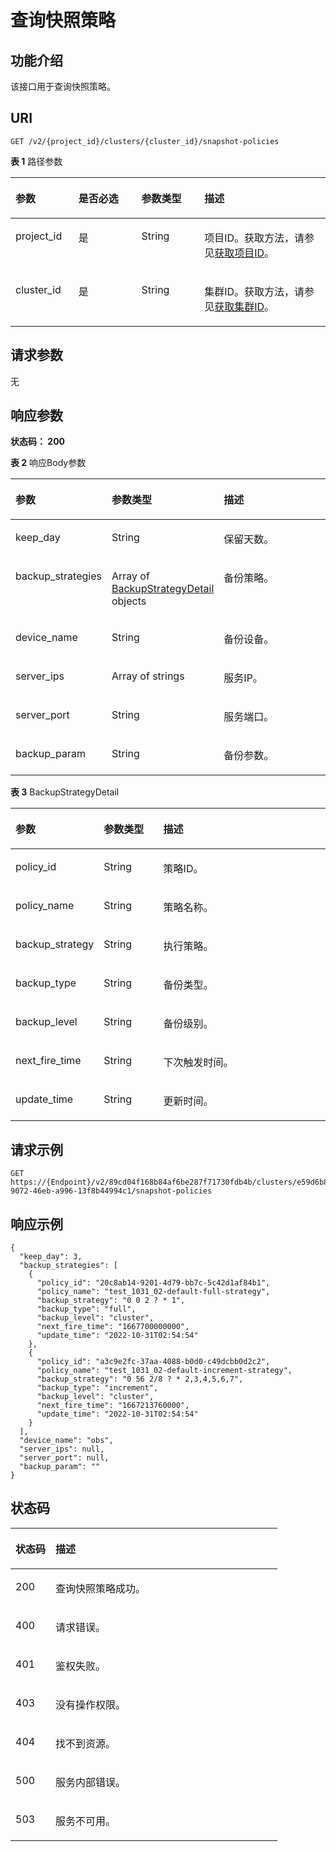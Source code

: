 # 查询快照策略<a name="ZH-CN_TOPIC_0000001437541661"></a>

## 功能介绍<a name="section6116630199"></a>

该接口用于查询快照策略。

## URI<a name="section91289320196"></a>

```
GET /v2/{project_id}/clusters/{cluster_id}/snapshot-policies
```

**表 1**  路径参数

<a name="table1314814371910"></a>
<table><thead align="left"><tr id="row31417310194"><th class="cellrowborder" valign="top" width="20%" id="mcps1.2.5.1.1"><p id="p101513317198"><a name="p101513317198"></a><a name="p101513317198"></a>参数</p>
</th>
<th class="cellrowborder" valign="top" width="20%" id="mcps1.2.5.1.2"><p id="p615619351913"><a name="p615619351913"></a><a name="p615619351913"></a>是否必选</p>
</th>
<th class="cellrowborder" valign="top" width="19.97%" id="mcps1.2.5.1.3"><p id="p4164338196"><a name="p4164338196"></a><a name="p4164338196"></a>参数类型</p>
</th>
<th class="cellrowborder" valign="top" width="40.03%" id="mcps1.2.5.1.4"><p id="p517017341919"><a name="p517017341919"></a><a name="p517017341919"></a>描述</p>
</th>
</tr>
</thead>
<tbody><tr id="row121411313193"><td class="cellrowborder" valign="top" width="20%" headers="mcps1.2.5.1.1 "><p id="p141761836198"><a name="p141761836198"></a><a name="p141761836198"></a>project_id</p>
</td>
<td class="cellrowborder" valign="top" width="20%" headers="mcps1.2.5.1.2 "><p id="p1018133121912"><a name="p1018133121912"></a><a name="p1018133121912"></a>是</p>
</td>
<td class="cellrowborder" valign="top" width="19.97%" headers="mcps1.2.5.1.3 "><p id="p131874371915"><a name="p131874371915"></a><a name="p131874371915"></a>String</p>
</td>
<td class="cellrowborder" valign="top" width="40.03%" headers="mcps1.2.5.1.4 "><p id="p71931636198"><a name="p71931636198"></a><a name="p71931636198"></a>项目ID。获取方法，请参见<a href="获取项目ID.md">获取项目ID</a>。</p>
</td>
</tr>
<tr id="row8142536196"><td class="cellrowborder" valign="top" width="20%" headers="mcps1.2.5.1.1 "><p id="p819943131911"><a name="p819943131911"></a><a name="p819943131911"></a>cluster_id</p>
</td>
<td class="cellrowborder" valign="top" width="20%" headers="mcps1.2.5.1.2 "><p id="p18206331197"><a name="p18206331197"></a><a name="p18206331197"></a>是</p>
</td>
<td class="cellrowborder" valign="top" width="19.97%" headers="mcps1.2.5.1.3 "><p id="p92126319196"><a name="p92126319196"></a><a name="p92126319196"></a>String</p>
</td>
<td class="cellrowborder" valign="top" width="40.03%" headers="mcps1.2.5.1.4 "><p id="p72182311918"><a name="p72182311918"></a><a name="p72182311918"></a>集群ID。获取方法，请参见<a href="获取集群ID.md">获取集群ID</a>。</p>
</td>
</tr>
</tbody>
</table>

## 请求参数<a name="section8225937193"></a>

无

## 响应参数<a name="section1123993101912"></a>

**状态码： 200**

**表 2**  响应Body参数

<a name="zh-cn_topic_0000001437538229_response_SnapshotPolicy"></a>
<table><thead align="left"><tr id="row172508315193"><th class="cellrowborder" valign="top" width="20%" id="mcps1.2.4.1.1"><p id="p1026012361910"><a name="p1026012361910"></a><a name="p1026012361910"></a>参数</p>
</th>
<th class="cellrowborder" valign="top" width="20%" id="mcps1.2.4.1.2"><p id="p1526713101914"><a name="p1526713101914"></a><a name="p1526713101914"></a>参数类型</p>
</th>
<th class="cellrowborder" valign="top" width="60%" id="mcps1.2.4.1.3"><p id="p5272933197"><a name="p5272933197"></a><a name="p5272933197"></a>描述</p>
</th>
</tr>
</thead>
<tbody><tr id="row62518314190"><td class="cellrowborder" valign="top" width="20%" headers="mcps1.2.4.1.1 "><p id="p327853101911"><a name="p327853101911"></a><a name="p327853101911"></a>keep_day</p>
</td>
<td class="cellrowborder" valign="top" width="20%" headers="mcps1.2.4.1.2 "><p id="p9283133181914"><a name="p9283133181914"></a><a name="p9283133181914"></a>String</p>
</td>
<td class="cellrowborder" valign="top" width="60%" headers="mcps1.2.4.1.3 "><p id="p132895341915"><a name="p132895341915"></a><a name="p132895341915"></a>保留天数。</p>
</td>
</tr>
<tr id="row92516314191"><td class="cellrowborder" valign="top" width="20%" headers="mcps1.2.4.1.1 "><p id="p1729411320193"><a name="p1729411320193"></a><a name="p1729411320193"></a>backup_strategies</p>
</td>
<td class="cellrowborder" valign="top" width="20%" headers="mcps1.2.4.1.2 "><p id="p430215313199"><a name="p430215313199"></a><a name="p430215313199"></a>Array of <a href="#zh-cn_topic_0000001437538229_response_BackupStrategyDetail">BackupStrategyDetail</a> objects</p>
</td>
<td class="cellrowborder" valign="top" width="60%" headers="mcps1.2.4.1.3 "><p id="p1630911351920"><a name="p1630911351920"></a><a name="p1630911351920"></a>备份策略。</p>
</td>
</tr>
<tr id="row3251133201915"><td class="cellrowborder" valign="top" width="20%" headers="mcps1.2.4.1.1 "><p id="p231512317196"><a name="p231512317196"></a><a name="p231512317196"></a>device_name</p>
</td>
<td class="cellrowborder" valign="top" width="20%" headers="mcps1.2.4.1.2 "><p id="p1732111351919"><a name="p1732111351919"></a><a name="p1732111351919"></a>String</p>
</td>
<td class="cellrowborder" valign="top" width="60%" headers="mcps1.2.4.1.3 "><p id="p0328131194"><a name="p0328131194"></a><a name="p0328131194"></a>备份设备。</p>
</td>
</tr>
<tr id="row225114381916"><td class="cellrowborder" valign="top" width="20%" headers="mcps1.2.4.1.1 "><p id="p1633316317191"><a name="p1633316317191"></a><a name="p1633316317191"></a>server_ips</p>
</td>
<td class="cellrowborder" valign="top" width="20%" headers="mcps1.2.4.1.2 "><p id="p1133893101919"><a name="p1133893101919"></a><a name="p1133893101919"></a>Array of strings</p>
</td>
<td class="cellrowborder" valign="top" width="60%" headers="mcps1.2.4.1.3 "><p id="p1534519371911"><a name="p1534519371911"></a><a name="p1534519371911"></a>服务IP。</p>
</td>
</tr>
<tr id="row1725120314192"><td class="cellrowborder" valign="top" width="20%" headers="mcps1.2.4.1.1 "><p id="p3351937196"><a name="p3351937196"></a><a name="p3351937196"></a>server_port</p>
</td>
<td class="cellrowborder" valign="top" width="20%" headers="mcps1.2.4.1.2 "><p id="p63580361917"><a name="p63580361917"></a><a name="p63580361917"></a>String</p>
</td>
<td class="cellrowborder" valign="top" width="60%" headers="mcps1.2.4.1.3 "><p id="p123635311193"><a name="p123635311193"></a><a name="p123635311193"></a>服务端口。</p>
</td>
</tr>
<tr id="row225215321913"><td class="cellrowborder" valign="top" width="20%" headers="mcps1.2.4.1.1 "><p id="p133681436197"><a name="p133681436197"></a><a name="p133681436197"></a>backup_param</p>
</td>
<td class="cellrowborder" valign="top" width="20%" headers="mcps1.2.4.1.2 "><p id="p1137415361915"><a name="p1137415361915"></a><a name="p1137415361915"></a>String</p>
</td>
<td class="cellrowborder" valign="top" width="60%" headers="mcps1.2.4.1.3 "><p id="p103800351919"><a name="p103800351919"></a><a name="p103800351919"></a>备份参数。</p>
</td>
</tr>
</tbody>
</table>

**表 3**  BackupStrategyDetail

<a name="zh-cn_topic_0000001437538229_response_BackupStrategyDetail"></a>
<table><thead align="left"><tr id="row1238633121918"><th class="cellrowborder" valign="top" width="20%" id="mcps1.2.4.1.1"><p id="p11396435190"><a name="p11396435190"></a><a name="p11396435190"></a>参数</p>
</th>
<th class="cellrowborder" valign="top" width="20%" id="mcps1.2.4.1.2"><p id="p4401123141919"><a name="p4401123141919"></a><a name="p4401123141919"></a>参数类型</p>
</th>
<th class="cellrowborder" valign="top" width="60%" id="mcps1.2.4.1.3"><p id="p134074361920"><a name="p134074361920"></a><a name="p134074361920"></a>描述</p>
</th>
</tr>
</thead>
<tbody><tr id="row11386183201911"><td class="cellrowborder" valign="top" width="20%" headers="mcps1.2.4.1.1 "><p id="p164138351917"><a name="p164138351917"></a><a name="p164138351917"></a>policy_id</p>
</td>
<td class="cellrowborder" valign="top" width="20%" headers="mcps1.2.4.1.2 "><p id="p164192320198"><a name="p164192320198"></a><a name="p164192320198"></a>String</p>
</td>
<td class="cellrowborder" valign="top" width="60%" headers="mcps1.2.4.1.3 "><p id="p9425833194"><a name="p9425833194"></a><a name="p9425833194"></a>策略ID。</p>
</td>
</tr>
<tr id="row1638633201911"><td class="cellrowborder" valign="top" width="20%" headers="mcps1.2.4.1.1 "><p id="p143163101917"><a name="p143163101917"></a><a name="p143163101917"></a>policy_name</p>
</td>
<td class="cellrowborder" valign="top" width="20%" headers="mcps1.2.4.1.2 "><p id="p1543614391915"><a name="p1543614391915"></a><a name="p1543614391915"></a>String</p>
</td>
<td class="cellrowborder" valign="top" width="60%" headers="mcps1.2.4.1.3 "><p id="p134431036197"><a name="p134431036197"></a><a name="p134431036197"></a>策略名称。</p>
</td>
</tr>
<tr id="row1838617312197"><td class="cellrowborder" valign="top" width="20%" headers="mcps1.2.4.1.1 "><p id="p164481734199"><a name="p164481734199"></a><a name="p164481734199"></a>backup_strategy</p>
</td>
<td class="cellrowborder" valign="top" width="20%" headers="mcps1.2.4.1.2 "><p id="p1345518361914"><a name="p1345518361914"></a><a name="p1345518361914"></a>String</p>
</td>
<td class="cellrowborder" valign="top" width="60%" headers="mcps1.2.4.1.3 "><p id="p246114341916"><a name="p246114341916"></a><a name="p246114341916"></a>执行策略。</p>
</td>
</tr>
<tr id="row438714314195"><td class="cellrowborder" valign="top" width="20%" headers="mcps1.2.4.1.1 "><p id="p446693151911"><a name="p446693151911"></a><a name="p446693151911"></a>backup_type</p>
</td>
<td class="cellrowborder" valign="top" width="20%" headers="mcps1.2.4.1.2 "><p id="p7472183111914"><a name="p7472183111914"></a><a name="p7472183111914"></a>String</p>
</td>
<td class="cellrowborder" valign="top" width="60%" headers="mcps1.2.4.1.3 "><p id="p9480193121915"><a name="p9480193121915"></a><a name="p9480193121915"></a>备份类型。</p>
</td>
</tr>
<tr id="row1938720311914"><td class="cellrowborder" valign="top" width="20%" headers="mcps1.2.4.1.1 "><p id="p4486738194"><a name="p4486738194"></a><a name="p4486738194"></a>backup_level</p>
</td>
<td class="cellrowborder" valign="top" width="20%" headers="mcps1.2.4.1.2 "><p id="p10492123121918"><a name="p10492123121918"></a><a name="p10492123121918"></a>String</p>
</td>
<td class="cellrowborder" valign="top" width="60%" headers="mcps1.2.4.1.3 "><p id="p19498130199"><a name="p19498130199"></a><a name="p19498130199"></a>备份级别。</p>
</td>
</tr>
<tr id="row1638743171911"><td class="cellrowborder" valign="top" width="20%" headers="mcps1.2.4.1.1 "><p id="p115032311914"><a name="p115032311914"></a><a name="p115032311914"></a>next_fire_time</p>
</td>
<td class="cellrowborder" valign="top" width="20%" headers="mcps1.2.4.1.2 "><p id="p1250993121912"><a name="p1250993121912"></a><a name="p1250993121912"></a>String</p>
</td>
<td class="cellrowborder" valign="top" width="60%" headers="mcps1.2.4.1.3 "><p id="p135154361913"><a name="p135154361913"></a><a name="p135154361913"></a>下次触发时间。</p>
</td>
</tr>
<tr id="row1038711371917"><td class="cellrowborder" valign="top" width="20%" headers="mcps1.2.4.1.1 "><p id="p1521103191916"><a name="p1521103191916"></a><a name="p1521103191916"></a>update_time</p>
</td>
<td class="cellrowborder" valign="top" width="20%" headers="mcps1.2.4.1.2 "><p id="p4527193121912"><a name="p4527193121912"></a><a name="p4527193121912"></a>String</p>
</td>
<td class="cellrowborder" valign="top" width="60%" headers="mcps1.2.4.1.3 "><p id="p10533123101918"><a name="p10533123101918"></a><a name="p10533123101918"></a>更新时间。</p>
</td>
</tr>
</tbody>
</table>

## 请求示例<a name="section18540535196"></a>

```
GET https://{Endpoint}/v2/89cd04f168b84af6be287f71730fdb4b/clusters/e59d6b86-9072-46eb-a996-13f8b44994c1/snapshot-policies
```

## 响应示例<a name="section0554143161917"></a>

```
{
  "keep_day": 3,
  "backup_strategies": [
    {
      "policy_id": "20c8ab14-9201-4d79-bb7c-5c42d1af84b1",
      "policy_name": "test_1031_02-default-full-strategy",
      "backup_strategy": "0 0 2 ? * 1",
      "backup_type": "full",
      "backup_level": "cluster",
      "next_fire_time": "1667700000000",
      "update_time": "2022-10-31T02:54:54"
    },
    {
      "policy_id": "a3c9e2fc-37aa-4088-b0d0-c49dcbb0d2c2",
      "policy_name": "test_1031_02-default-increment-strategy",
      "backup_strategy": "0 56 2/8 ? * 2,3,4,5,6,7",
      "backup_type": "increment",
      "backup_level": "cluster",
      "next_fire_time": "1667213760000",
      "update_time": "2022-10-31T02:54:54"
    }
  ],
  "device_name": "obs",
  "server_ips": null,
  "server_port": null,
  "backup_param": ""
}
```

## 状态码<a name="section2056518319192"></a>

<a name="zh-cn_topic_0000001437538229_status_code"></a>
<table><thead align="left"><tr id="row1157212311914"><th class="cellrowborder" valign="top" width="15%" id="mcps1.1.3.1.1"><p id="p257919316194"><a name="p257919316194"></a><a name="p257919316194"></a>状态码</p>
</th>
<th class="cellrowborder" valign="top" width="85%" id="mcps1.1.3.1.2"><p id="p185851033192"><a name="p185851033192"></a><a name="p185851033192"></a>描述</p>
</th>
</tr>
</thead>
<tbody><tr id="row757216371920"><td class="cellrowborder" valign="top" width="15%" headers="mcps1.1.3.1.1 "><p id="p759112313197"><a name="p759112313197"></a><a name="p759112313197"></a>200</p>
</td>
<td class="cellrowborder" valign="top" width="85%" headers="mcps1.1.3.1.2 "><p id="p2597123161912"><a name="p2597123161912"></a><a name="p2597123161912"></a>查询快照策略成功。</p>
</td>
</tr>
<tr id="row13573434194"><td class="cellrowborder" valign="top" width="15%" headers="mcps1.1.3.1.1 "><p id="p1760216318196"><a name="p1760216318196"></a><a name="p1760216318196"></a>400</p>
</td>
<td class="cellrowborder" valign="top" width="85%" headers="mcps1.1.3.1.2 "><p id="p116081230197"><a name="p116081230197"></a><a name="p116081230197"></a>请求错误。</p>
</td>
</tr>
<tr id="row45734318196"><td class="cellrowborder" valign="top" width="15%" headers="mcps1.1.3.1.1 "><p id="p136141039192"><a name="p136141039192"></a><a name="p136141039192"></a>401</p>
</td>
<td class="cellrowborder" valign="top" width="85%" headers="mcps1.1.3.1.2 "><p id="p962083131917"><a name="p962083131917"></a><a name="p962083131917"></a>鉴权失败。</p>
</td>
</tr>
<tr id="row1057316315198"><td class="cellrowborder" valign="top" width="15%" headers="mcps1.1.3.1.1 "><p id="p136260391915"><a name="p136260391915"></a><a name="p136260391915"></a>403</p>
</td>
<td class="cellrowborder" valign="top" width="85%" headers="mcps1.1.3.1.2 "><p id="p363112310192"><a name="p363112310192"></a><a name="p363112310192"></a>没有操作权限。</p>
</td>
</tr>
<tr id="row205735314198"><td class="cellrowborder" valign="top" width="15%" headers="mcps1.1.3.1.1 "><p id="p163716316191"><a name="p163716316191"></a><a name="p163716316191"></a>404</p>
</td>
<td class="cellrowborder" valign="top" width="85%" headers="mcps1.1.3.1.2 "><p id="p1864315313192"><a name="p1864315313192"></a><a name="p1864315313192"></a>找不到资源。</p>
</td>
</tr>
<tr id="row25731333194"><td class="cellrowborder" valign="top" width="15%" headers="mcps1.1.3.1.1 "><p id="p156493351918"><a name="p156493351918"></a><a name="p156493351918"></a>500</p>
</td>
<td class="cellrowborder" valign="top" width="85%" headers="mcps1.1.3.1.2 "><p id="p106552037192"><a name="p106552037192"></a><a name="p106552037192"></a>服务内部错误。</p>
</td>
</tr>
<tr id="row7573143131915"><td class="cellrowborder" valign="top" width="15%" headers="mcps1.1.3.1.1 "><p id="p166612319193"><a name="p166612319193"></a><a name="p166612319193"></a>503</p>
</td>
<td class="cellrowborder" valign="top" width="85%" headers="mcps1.1.3.1.2 "><p id="p266720313198"><a name="p266720313198"></a><a name="p266720313198"></a>服务不可用。</p>
</td>
</tr>
</tbody>
</table>

